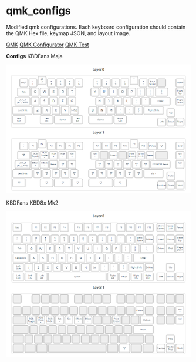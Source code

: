 # qmk_configs
Modified qmk configurations. Each keyboard configuration should contain the QMK Hex file, keymap JSON, and layout image.

[QMK](https://qmk.fm)
[QMK Configurator](https://config.qmk.fm)
[QMK Test](https://config.qmk.fm/#/test) 

**Configs**
KBDFans Maja

![Maja](/maja/maja_layout.png)

KBDFans KBD8x Mk2

![KDB8x](/kbd8x/kbd8x_layout.png)